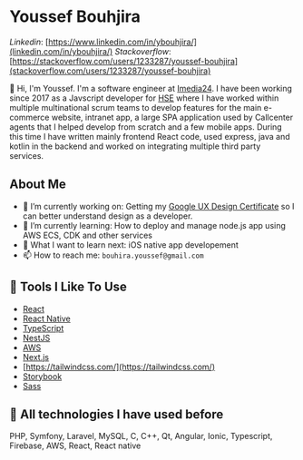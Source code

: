 # Youssef Bouhjira

*Linkedin*: [https://www.linkedin.com/in/ybouhjira/](linkedin.com/in/ybouhjira/)
*Stackoverflow*: [https://stackoverflow.com/users/1233287/youssef-bouhjira](stackoverflow.com/users/1233287/youssef-bouhjira)

👋 Hi, I'm Youssef. I'm a software engineer at [Imedia24](https://www.imedia24.de/). 
I have been working since 2017 as a Javscript developer for [HSE](https://www.hse.de/) where I have worked within multiple multinational scrum teams to develop features for the main e-commerce website, intranet app, a large SPA application used by Callcenter agents that I helped develop from scratch and a few mobile apps. During this time I have written mainly frontend React code, used express, java and kotlin in the backend and worked on integrating multiple third party services.

## About Me

- 🔭 I’m currently working on: Getting my [Google UX Design Certificate](https://grow.google/uxdesign/) so I can better understand design as a developer.
- 🌱 I’m currently learning: How to deploy and manage node.js app using AWS ECS, CDK and other services
- 🤔 What I want to learn next: iOS native app developement 
- 📫 How to reach me: `bouhira.youssef@gmail.com`

## 🔧 Tools I Like To Use

- [React](https://reactjs.org/)
- [React Native](https://reactnative.dev/)
- [TypeScript](https://www.typescriptlang.org/)
- [NestJS](https://nestjs.com/)
- [AWS](https://aws.amazon.com/)
- [Next.js](https://nextjs.org/)
- [https://tailwindcss.com/](https://tailwindcss.com/)
- [Storybook](https://storybook.js.org/)
- [Sass](https://sass-lang.com/)

## 🔧 All technologies I have used before
PHP, Symfony, Laravel, MySQL, C, C++, Qt, Angular, Ionic, Typescript, Firebase, AWS, React, React native
